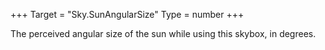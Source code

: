 +++
Target = "Sky.SunAngularSize"
Type = number
+++

The perceived angular size of the sun while using this skybox, in degrees.